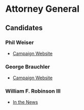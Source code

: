 # Attorney General

## Candidates

### Phil Weiser
* [Campaign Website][1]

### George Brauchler
* [Campaign Website][2]

### William F. Robinson III
* [In the News][3]

[1]: https://philforcolorado.com/
[2]: https://www.george2018.com/
[3]: https://www.youtube.com/watch?v=yFzSw-PiVIE

